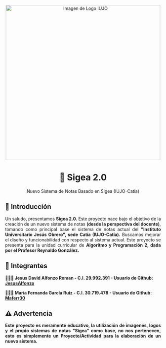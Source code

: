 <div align="center" dir="auto">
<img alt="Imagen de Logo IUJO" src="https://aulaccs.iujoac.org.ve/pluginfile.php/2/course/section/24/IUJO.gif" width="500">
<h1>🏫  Sigea 2.0</h1>
<p>Nuevo Sistema de Notas Basado en Sigea (IUJO-Catia)</p>
</div>  

<h2>🔎  Introducción</h2>
<p style="text-align: justify;">Un saludo, presentamos <strong>Sigea 2.0.</strong> Este proyecto nace bajo el objetivo de la creación de un nuevo sistema de notas <strong>(desde la perspectiva del docente)</strong>, tomando como principal base el sistema de notas actual del <strong>"Instituto Universitario Jesús Obrero", sede Catía (IUJO-Catía).</strong> Buscamos mejorar el diseño y funcionabilidad con respecto al sistema actual. Este proyecto se presenta para la unidad curricular de <strong>Algoritmo y Programación 2</storng>, dada por el <strong>Profesor Reynaldo González.</strong></p>


<h2>👥  Integrantes</h2>
👨🏻‍💻  Jesus David Alfonzo Roman - C.I. 29.992.391 - Usuario de Github: <a href="https://github.com/JesusAlfonzo" rel="nofollow">JesusAlfonzo</a>

<br>

👩🏻‍💻  María Fernanda García Ruiz - C.I. 30.719.478 - Usuario de Github: <a href="https://github.com/Maferr30" rel="nofollow">Maferr30</a>

<h2>⚠️  Advertencia</h2>
<p style="text-align: justify;">Este proyecto es meramente educativo, la utilización de imagenes, logos y el propio sistemas de notas "Sigea" como base, <strong>no nos pertenecen<strong>, esto es simplemente un Proyecto/Actividad para la elaboración de un nuevo sistema. 
